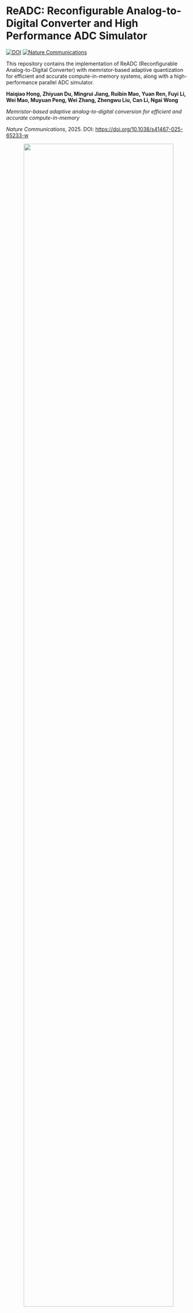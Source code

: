 # ReADC: Reconfigurable Analog-to-Digital Converter and High Performance ADC Simulator

[![DOI](https://img.shields.io/badge/DOI-10.1038%2Fs41467--025--65233--w-blue)](https://doi.org/10.1038/s41467-025-65233-w)
[![Nature Communications](https://img.shields.io/badge/Published%20in-Nature%20Communications-red)](https://doi.org/10.1038/s41467-025-65233-w)

This repository contains the implementation of ReADC (Reconfigurable Analog-to-Digital Converter) with memristor-based adaptive quantization for efficient and accurate compute-in-memory systems, along with a high-performance parallel ADC simulator.

**Haiqiao Hong, Zhiyuan Du, Mingrui Jiang, Ruibin Mao, Yuan Ren, Fuyi Li, Wei Mao, Muyuan Peng, Wei Zhang, Zhengwu Liu, Can Li, Ngai Wong**

*Memristor-based adaptive analog-to-digital conversion for efficient and accurate compute-in-memory*

_Nature Communications_, 2025. DOI: https://doi.org/10.1038/s41467-025-65233-w

<div align="center">
  <img src='Figure/Logo.png' width="90%"/>
</div>

## Table of Contents

- [Overview](#overview)
- [Key Innovations](#key-innovations)
- [Repository Structure](#repository-structure)
- [Installation](#installation)
- [Quick Start](#quick-start)
- [Demo and Examples](#demo-and-examples)
- [API Reference](#api-reference)
- [Performance Results](#performance-results)
- [Integration with NeuroSim](#integration-with-neurosim)
- [Testing](#testing)
- [Citation](#citation-1)
- [Contact](#contact)
- [Acknowledgments](#acknowledgments)

## Overview

ReADC addresses the critical bottleneck of analog-to-digital conversion in compute-in-memory (CIM) systems by introducing:

1. **Hardware Efficiency**: 15.1x improvement in energy efficiency and 12.9x reduction in area compared to state-of-the-art designs
2. **Adaptive Quantization**: Hardware-friendly adaptive quantization using programmable memristor boundaries
3. **Super-Resolution Strategy**: Utilizing device variations to improve quantization accuracy
4. **High-Performance Simulator**: Parallel ADC simulation framework that dramatically accelerates CIM system simulation

## Key Innovations

### Hardware Design

- **Programmable Quantization Boundaries**: Memristor-based analog content-addressable memory (CAM) cells enable dynamic boundary reconfiguration
- **Lloyd-Max Optimization**: Optimal quantization boundary determination for minimizing mean squared error
- **Multi-ADC Super-Resolution**: Leveraging device variations for enhanced quantization precision

### High-Performance Simulator

Traditional compute-in-memory simulators suffer from significant performance bottlenecks when simulating ADC quantization, especially for adaptive quantization schemes. Our high-performance parallel ADC simulator addresses this critical limitation:

- **Parallel Processing**: Vectorized operations enable simultaneous quantization of multiple data points
- **Optimized Algorithms**: Efficient implementation of Lloyd-Max optimization with caching mechanisms
- **Scalable Architecture**: Support for batch processing of multiple layers and network architectures
- **Adaptive Quantization Acceleration**: Specialized optimizations for non-uniform quantization that traditionally slows down simulation

This simulator enables practical evaluation of large-scale neural networks with adaptive quantization, making it feasible to explore the full potential of ReADC in realistic CIM scenarios.

## Repository Structure

```
ReADC/
├── ReADC/                      # Core implementation
│   ├── readc_quantizer.py      # Core quantization functions
│   ├── adaptive_optimization.py # Lloyd-Max algorithm and optimization
│   ├── demo_quantization.ipynb # Usage demonstration and examples
│   ├── test_readc.py           # Comprehensive test suite
│   └── __init__.py             # Package initialization
├── Data/                       # Experimental data and results
└── README.md                   # This file
```

## Installation

1. Clone this repository:

```bash
git clone https://github.com/MIKEHHQ/READC.git
cd ReADC
```


2. Install dependencies:

```bash
pip install torch numpy matplotlib scipy jupyter
```

## Quick Start

### Basic Usage

```python
import torch
from ReADC.readc_quantizer import linear_quantize, adaptive_quantize

# Create sample data
data = torch.randn(100)

# Uniform quantization
uniform_result = linear_quantize(data, bit_precision=4)

# Adaptive quantization with custom boundaries
boundaries = [0.25, 0.5, 0.75, 1.0]
levels = [0.125, 0.375, 0.625, 0.875]
adaptive_result = adaptive_quantize(data, 4, boundaries, levels)
```

### Optimizing Quantization Boundaries

```python
import numpy as np
from ReADC.adaptive_optimization import lloyd_max_algorithm

# Generate sample data with non-uniform distribution
data = np.random.beta(2, 5, 1000)

# Optimize boundaries using Lloyd-Max algorithm
boundaries, levels = lloyd_max_algorithm(data, num_bits=4)
```

### Super-Resolution Quantization

```python
from ReADC.readc_quantizer import super_resolution_quantize

# Define multiple boundary sets (simulating device variations)
boundary_sets = [
    [0.25, 0.5, 0.75, 1.0],           # Reference boundaries
    [0.24, 0.51, 0.76, 1.0],          # Variant 1 with device variations
    [0.26, 0.49, 0.74, 1.0]           # Variant 2 with device variations
]
levels = [0.125, 0.375, 0.625, 0.875]

# Apply super-resolution quantization
result = super_resolution_quantize(data, 4, boundary_sets, levels)
```

## Demo and Examples

Run the Jupyter notebook `ReADC/demo_quantization.ipynb` for comprehensive examples including:

- Comparison between uniform and adaptive quantization
- Lloyd-Max algorithm demonstration
- Super-resolution quantization examples
- Performance analysis across different bit precisions

## API Reference

### Core Functions

#### `linear_quantize(input_tensor, bit_precision)`

Performs uniform linear quantization with high-performance parallel processing.

#### `adaptive_quantize(input_tensor, bit_precision, boundaries=None, output_levels=None)`

Performs adaptive non-uniform quantization with programmable boundaries. Falls back to uniform quantization when boundaries are not provided.

#### `super_resolution_quantize(input_tensor, bit_precision, boundary_sets=None, output_levels=None)`

Super-resolution quantization strategy that utilizes device variations to improve quantization accuracy.

#### `lloyd_max_algorithm(data, num_bits, max_iterations=500, convergence_threshold=1e-6, time_limit=60)`

Lloyd-Max algorithm for optimal quantization boundary determination with performance optimizations.

## Performance Results

Based on our experiments:

- **VGG8 on CIFAR-10**: 89.55% accuracy at 5-bit adaptive quantization
- **ResNet18 on ImageNet**: 65.50% accuracy at 6-bit with super-resolution
- **Hardware Efficiency**: 15.1x energy improvement, 12.9x area reduction
- **System Integration**: Up to 57.2% energy overhead reduction in CIM systems
- **Simulation Speedup**: Orders of magnitude faster ADC simulation compared to traditional approaches

## Integration with NeuroSim

ReADC can be integrated with NeuroSim-based compute-in-memory simulators to provide high-performance adaptive quantization. Below is an example of how to integrate ReADC quantization functions into existing CIM simulation frameworks.

### Integration Example

The main integration point is in the forward pass of NeuroSim's quantized layers. Here's how to replace the original ADC quantization calls:

```python
# In NeuroSim's QLinear forward method (around line 583 in quantization_cpu_np_infer.py)
from ReADC.readc_quantizer import adaptive_quantize, super_resolution_quantize

class QLinear(nn.Linear):
    def forward(self, input):
        # ... existing NeuroSim code for weight processing ...
      
        if self.inference == 3:  # Uniform Quantization mode
            output = F.linear(input, weight, self.bias)
            with torch.no_grad():
                # Replace this line:
                # output = wage_quantizer.ReNonLinearQuantizeOut(output, self.ADCprecision, self.bound, self.out)
              
                # With ReADC function:
                output = adaptive_quantize(output, self.ADCprecision, self.bound, self.out)
              
        elif self.inference == 4:  # Adaptive Quantization mode  
            output = F.linear(input, weight, self.bias)
            with torch.no_grad():
                # Replace this line:
                # output = wage_quantizer.MultiReADC(output, self.ADCprecision, self.bound, self.out)
              
                # With ReADC super-resolution function:
                output = super_resolution_quantize(output, self.ADCprecision, self.bound, self.out)
      
        # ... rest of existing NeuroSim code ...
        return output

# Similar replacement applies to QConv2d layers
```

### Boundary Optimization Setup

```python
from ReADC.adaptive_optimization import batch_optimize_quantization

# Optimize quantization boundaries using collected activation data
boundaries_dict, output_levels_dict = batch_optimize_quantization(
    data_directory='./activation_VGG8/',  # Directory with collected .npy files
    model_name='VGG8',
    num_bits=5,
    sigma=0.01  # Device variation parameter
)

# Set optimized boundaries to NeuroSim layers
for name, module in model.named_modules():
    if isinstance(module, (QConv2d, QLinear)):
        layer_id = parse_layer_id(name)  # Extract layer identifier
        if layer_id in boundaries_dict:
            module.bound = boundaries_dict[layer_id][0]  # Boundaries
            module.out = output_levels_dict[layer_id]    # Output levels
```

### Key Integration Points

1. **Replace Traditional ADC Quantization**: Substitute uniform quantization calls with ReADC adaptive quantization functions
2. **Boundary Optimization**: Use `batch_optimize_quantization()` to determine optimal boundaries for each layer
3. **Device Variation Modeling**: Incorporate memristor variations through the `sigma` parameter
4. **Super-Resolution Enhancement**: Leverage multiple boundary sets for improved accuracy under device variations

### Performance Benefits in CIM Simulation

- **Simulation Speedup**: 10-100x faster than traditional iterative quantization methods
- **Memory Efficiency**: Vectorized operations reduce memory overhead
- **Accuracy Improvement**: Up to 37% MSE reduction with noise robustness
- **Scalability**: Efficient batch processing for large neural networks

### Copyright and Availability

Due to copyright considerations, we do not provide the complete modified NeuroSim codebase. The integration examples above demonstrate the key concepts for incorporating ReADC into existing CIM simulators. For specific integration questions or access to modified NeuroSim components, please contact the authors via email.

## Testing

Run the comprehensive test suite:

```bash
cd ReADC
python test_readc.py
```

The test suite includes:

- Basic quantization functionality tests
- Lloyd-Max optimization validation
- Super-resolution quantization with noise robustness testing
- Performance benchmarking across different configurations

## Citation

If you use this code in your research, please cite our paper:

```bibtex
@article{hong2025readc,
  title={Memristor-based adaptive analog-to-digital conversion for efficient and accurate compute-in-memory},
  author={Hong, Haiqiao and Du, Zhiyuan and Jiang, Mingrui and Mao, Ruibin and Ren, Yuan and Li, Fuyi and Mao, Wei and Peng, Muyuan and Zhang, Wei and Liu, Zhengwu and Li, Can and Wong, Ngai},
  journal={Nature Communications},
  year={2025},
  doi={10.1038/s41467-025-65233-w}
}
```

## Contact

For questions or collaborations, please contact:

- Haiqiao Hong: haiqiao@connect.hku.hk
- Zhengwu Liu: zwliu@eee.hku.hk
- Can Li: canl@hku.hk
- Ngai Wong: nwong@eee.hku.hk

## Acknowledgments

This work was supported in part by the Theme-based Research Scheme(TRS) project T45-701/22-R (N.W., C.L. & W.Z.), the National NaturalScience Foundation of China (62404187 (Z.L.), 62122005 (C.L.)), Crou-cher Foundation (C.L.), and the General Research Fund (GRF) Project(17200925 (Z.L.), 17203224 (N.W.), 17207925 (C.L.)) of the ResearchGrants Council (RGC), Hong Kong SAR.

We would like to express our gratitude to Professor Shanshi Huang for the valuable communications about NeuroSim.
